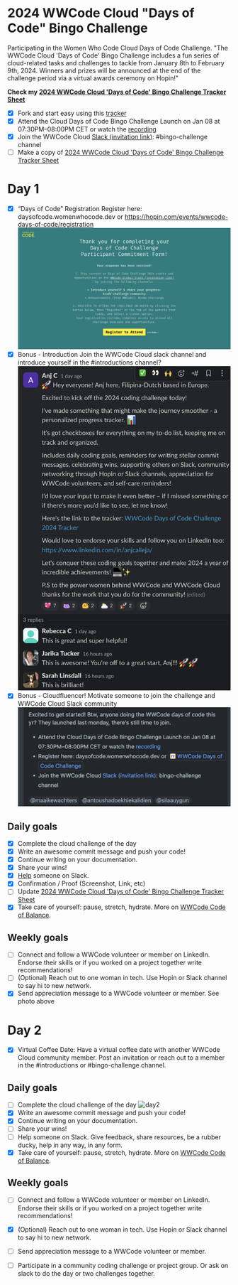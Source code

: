# 2024 WWCode Cloud "Days of Code" Bingo Challenge				

Participating in the Women Who Code Cloud Days of Code Challenge. "The WWCode Cloud 'Days of Code' Bingo Challenge includes a fun series of cloud-related tasks and challenges to tackle from January 8th to February 9th, 2024. Winners and prizes will be announced at the end of the challenge period via a virtual awards ceremony on Hopin!"	

**Check my [2024 WWCode Cloud 'Days of Code' Bingo Challenge Tracker Sheet]()**
		
- [x] Fork and start easy using this [tracker](https://github.com/agcdtmr/wwcode-days-of-code-challenge-2024)
- [x] Attend the Cloud Days of Code Bingo Challenge Launch on Jan 08 at 07:30PM–08:00PM CET or watch the [recording](https://youtu.be/7uhOcPSniIs)
- [x] Join the WWCode Cloud [Slack (invitation link)](https://join.slack.com/t/wwcodecloud/shared_invite/zt-1ioixiiet-28tflSda49sTjWAJ9zlRTg): #bingo-challenge channel
- [ ] Make a copy of [2024 WWCode Cloud 'Days of Code' Bingo Challenge Tracker Sheet](https://docs.google.com/spreadsheets/d/1GhbEkvdU1TL-RMZ2yjGtgaF0XLhgQ4aVgmtY5iWt0TY/edit#gid=0)

# Day 1

- [x] “Days of Code” Registration	Register here: daysofcode.womenwhocode.dev or https://hopin.com/events/wwcode-days-of-code/registration
![registered](https://github.com/agcdtmr/wwcode-cloud-2024/blob/main/Screenshot%202024-01-09%20at%2009.33.04.png)
- [x] Bonus - Introduction	Join the WWCode Cloud slack channel and introduce yourself in the #introductions channel?
![intro](https://github.com/agcdtmr/wwcode-cloud-2024/blob/main/day1-help-c.png)
- [x] Bonus - Cloudfluencer!	Motivate someone to join the challenge and WWCode Cloud Slack community
![Cloudfluencer](https://github.com/agcdtmr/wwcode-cloud-2024/blob/main/Screenshot%202024-01-11%20at%2012.00.53.png)

## Daily goals
- [x] Complete the cloud challenge of the day
- [x] Write an awesome commit message and push your code!
- [x] Continue writing on your documentation.
- [x] Share your wins!
- [x] [Help](https://github.com/agcdtmr/wwcode-cloud-2024/blob/main/day1-help-c.png) someone on Slack.
- [x] Confirmation / Proof (Screenshot, Link, etc)
- [ ] Update [2024 WWCode Cloud 'Days of Code' Bingo Challenge Tracker Sheet](https://docs.google.com/spreadsheets/d/1GhbEkvdU1TL-RMZ2yjGtgaF0XLhgQ4aVgmtY5iWt0TY/edit#gid=0)
- [x] Take care of yourself: pause, stretch, hydrate. More on [WWCode Code of Balance](https://www.womenwhocode.com/blog/category/mental-health).

## Weekly goals
- [ ] Connect and follow a WWCode volunteer or member on LinkedIn. Endorse their skills or if you worked on a project together write recommendations!
- [ ] (Optional) Reach out to one woman in tech. Use Hopin or Slack channel to say hi to new network.
- [x] Send appreciation message to a WWCode volunteer or member. See photo above

# Day 2

- [x] Virtual Coffee Date: Have a virtual coffee date with another WWCode Cloud community member. Post an invitation or reach out to a member in the #introductions or #bingo-challenge channel.

## Daily goals

- [ ] Complete the cloud challenge of the day
![day2](https://github.com/agcdtmr/wwcode-days-of-code-challenge-2024/blob/main/Screenshot%202024-01-12%20at%2010.25.41.png)
- [x] Write an awesome commit message and push your code!
- [x] Continue writing on your documentation.
- [ ] Share your wins!
- [ ] Help someone on Slack. Give feedback, share resources, be a rubber ducky, help in any way, in any form.
- [x] Take care of yourself: pause, stretch, hydrate. More on [WWCode Code of Balance](https://www.womenwhocode.com/blog/category/mental-health).

## Weekly goals

- [ ] Connect and follow a WWCode volunteer or member on LinkedIn. Endorse their skills or if you worked on a project together write recommendations!
- [x] (Optional) Reach out to one woman in tech. Use Hopin or Slack channel to say hi to new network.
- [ ] Send appreciation message to a WWCode volunteer or member.
- [ ] Participate in a community coding challenge or project group. Or ask on slack to do the day or two challenges together.

